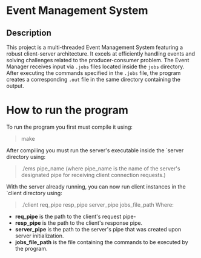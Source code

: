 # Event Management System

## Description
This project is a multi-threaded Event Management System featuring a robust client-server architecture. It excels at efficiently handling events and solving challenges related to the producer-consumer problem. 
The Event Manager receives input via `.jobs` files located inside the `jobs` directory. After executing the commands specified in the `.jobs` file, the program creates a corresponding `.out` file in the same directory containing the output.

# How to run the program

To run the program you first must compile it using:
> make

After compiling you must run the server's executable inside the `server directory using:
> ./ems pipe_name (where pipe_name is the name of the server's designated pipe for receiving client connection requests.)  

With the server already running, you can now run client instances in the `client directory using:
> ./client req_pipe resp_pipe server_pipe jobs_file_path
Where:
- **req_pipe** is the path to the client's request pipe-
- **resp_pipe** is the path to the client's response pipe.
- **server_pipe** is the path to the server's pipe that was created upon server initialization.
- **jobs_file_path** is the file containing the commands to be executed by the program.
